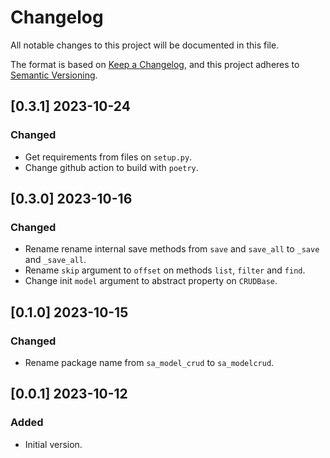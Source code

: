 # Changelog
All notable changes to this project will be documented in this file.

The format is based on [Keep a Changelog](https://keepachangelog.com/en/1.0.0/),
and this project adheres to [Semantic Versioning](https://semver.org/spec/v2.0.0.html).


## [0.3.1] 2023-10-24
### Changed
- Get requirements from files on `setup.py`.
- Change github action to build with `poetry`.


## [0.3.0] 2023-10-16
### Changed
- Rename rename internal save methods from `save` and `save_all` to `_save` and `_save_all`.
- Rename `skip` argument to `offset` on methods `list`, `filter` and `find`.
- Change init `model` argument to abstract property on `CRUDBase`.


## [0.1.0] 2023-10-15
### Changed
- Rename package name from `sa_model_crud` to `sa_modelcrud`.


## [0.0.1] 2023-10-12
### Added
- Initial version.